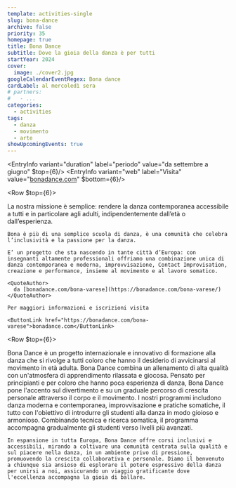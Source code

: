 ```yaml
---
template: activities-single
slug: bona-dance
archive: false
priority: 35
homepage: true
title: Bona Dance
subtitle: Dove la gioia della danza è per tutti
startYear: 2024
cover:
  image: ./cover2.jpg
googleCalendarEventRegex: Bona dance
cardLabel: al mercoledì sera
# partners:
#   - ...
categories:
  - activities
tags:
  - danza
  - movimento
  - arte
showUpcomingEvents: true
---
```


<EntryInfo variant="duration" label="periodo" value="da settembre a giugno" $top={6}/>
<EntryInfo variant="frequency" label="ogni mercoledì" value="20:00 - 22:00" />
<EntryInfo variant="target" value="tutti"/>
<EntryInfo variant="location" label="A LaSchola" value="[Via Maroni 13, Casciago 21020, VA](https://g.page/laschola?share)"/>
<EntryInfo variant="web" label="Visita" value="[bonadance.com](https://bonadance.com)" $bottom={6}/>

<Row $top={6}>
  <Col $narrow $initial>
    La nostra missione è semplice: rendere la danza contemporanea accessibile a tutti e in particolare agli adulti, indipendentemente dall’età o dall’esperienza.
    
    Bona è più di una semplice scuola di danza, è una comunità che celebra l’inclusività e la passione per la danza.

    E’ un progetto che sta nascendo in tante città d’Europa: con insegnanti altamente professionali offriamo una combinazione unica di danza contemporanea e moderna, improvvisazione, Contact Improvisation, creazione e performance, insieme al movimento e al lavoro somatico.

    <QuoteAuthor>
      da [bonadance.com/bona-varese](https://bonadance.com/bona-varese/)
    </QuoteAuthor>

    Per maggiori informazioni e iscrizioni visita
      
    <ButtonLink href="https://bonadance.com/bona-varese">bonadance.com</ButtonLink>
  </Col>
</Row>

<Row $top={6}>
  <Col $columned $initial>
    Bona Dance è un progetto internazionale e innovativo di formazione alla danza che si rivolge a tutti coloro che hanno il desiderio di avvicinarsi al movimento in età adulta. Bona Dance combina un allenamento di alta qualità con un'atmosfera di apprendimento rilassata e giocosa. Pensato per principianti e per coloro che hanno poca esperienza di danza, Bona Dance pone l'accento sul divertimento e su un graduale percorso di crescita personale attraverso il corpo e il movimento. I nostri programmi includono danza moderna e contemporanea, improvvisazione e pratiche somatiche, il tutto con l'obiettivo di introdurre gli studenti alla danza in modo gioioso e armonioso. Combinando tecnica e ricerca somatica, il programma accompagna gradualmente gli studenti verso livelli più avanzati.
    
    In espansione in tutta Europa, Bona Dance offre corsi inclusivi e accessibili, mirando a coltivare una comunità centrata sulla qualità e sul piacere nella danza, in un ambiente privo di pressione, promuovendo la crescita collaborativa e personale. Diamo il benvenuto a chiunque sia ansioso di esplorare il potere espressivo della danza per unirsi a noi, assicurando un viaggio gratificante dove l'eccellenza accompagna la gioia di ballare.
  </Col>
</Row>
